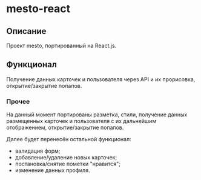 # mesto-react
## Описание
 Проект mesto, портированный на React.js.

## Функционал
 Получение данных карточек и пользователя
через API и их прорисовка, открытие/закрытие
попапов.

### Прочее
 На данный момент портированы разметка, стили, 
получение данных размещенных карточек и 
пользователя с их дальнейшим отображением,
открытие/закрытие попапов.


 Далее будет перенесён остальной функционал:
  - валидация форм;
  - добавление/удаление новых карточек;
  - постановка/снятие пометки "нравится";
  - изменение данных профиля.

